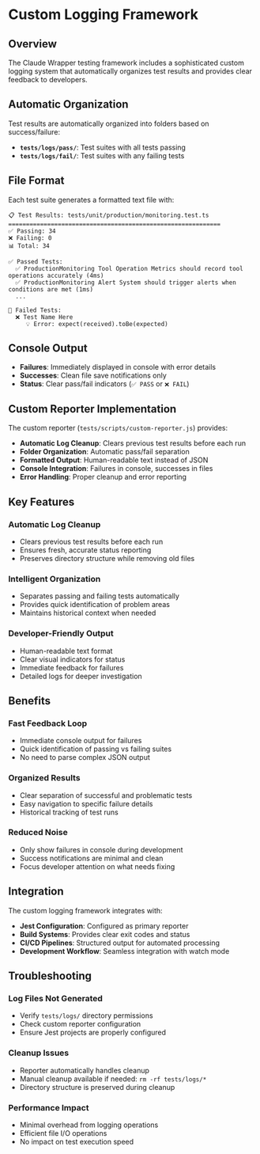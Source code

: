 # Custom Logging Framework

## Overview

The Claude Wrapper testing framework includes a sophisticated custom logging system that automatically organizes test results and provides clear feedback to developers.

## Automatic Organization

Test results are automatically organized into folders based on success/failure:

- **`tests/logs/pass/`**: Test suites with all tests passing
- **`tests/logs/fail/`**: Test suites with any failing tests

## File Format

Each test suite generates a formatted text file with:

```
📋 Test Results: tests/unit/production/monitoring.test.ts
============================================================
✅ Passing: 34
❌ Failing: 0
📊 Total: 34

✅ Passed Tests:
  ✅ ProductionMonitoring Tool Operation Metrics should record tool operations accurately (4ms)
  ✅ ProductionMonitoring Alert System should trigger alerts when conditions are met (1ms)
  ...

🚨 Failed Tests:
  ❌ Test Name Here
     💡 Error: expect(received).toBe(expected)
```

## Console Output

- **Failures**: Immediately displayed in console with error details
- **Successes**: Clean file save notifications only
- **Status**: Clear pass/fail indicators (`✅ PASS` or `❌ FAIL`)

## Custom Reporter Implementation

The custom reporter (`tests/scripts/custom-reporter.js`) provides:

- **Automatic Log Cleanup**: Clears previous test results before each run
- **Folder Organization**: Automatic pass/fail separation
- **Formatted Output**: Human-readable text instead of JSON
- **Console Integration**: Failures in console, successes in files
- **Error Handling**: Proper cleanup and error reporting

## Key Features

### Automatic Log Cleanup
- Clears previous test results before each run
- Ensures fresh, accurate status reporting
- Preserves directory structure while removing old files

### Intelligent Organization
- Separates passing and failing tests automatically
- Provides quick identification of problem areas
- Maintains historical context when needed

### Developer-Friendly Output
- Human-readable text format
- Clear visual indicators for status
- Immediate feedback for failures
- Detailed logs for deeper investigation

## Benefits

### Fast Feedback Loop
- Immediate console output for failures
- Quick identification of passing vs failing suites
- No need to parse complex JSON output

### Organized Results
- Clear separation of successful and problematic tests
- Easy navigation to specific failure details
- Historical tracking of test runs

### Reduced Noise
- Only show failures in console during development
- Success notifications are minimal and clean
- Focus developer attention on what needs fixing

## Integration

The custom logging framework integrates with:

- **Jest Configuration**: Configured as primary reporter
- **Build Systems**: Provides clear exit codes and status
- **CI/CD Pipelines**: Structured output for automated processing
- **Development Workflow**: Seamless integration with watch mode

## Troubleshooting

### Log Files Not Generated
- Verify `tests/logs/` directory permissions
- Check custom reporter configuration
- Ensure Jest projects are properly configured

### Cleanup Issues
- Reporter automatically handles cleanup
- Manual cleanup available if needed: `rm -rf tests/logs/*`
- Directory structure is preserved during cleanup

### Performance Impact
- Minimal overhead from logging operations
- Efficient file I/O operations
- No impact on test execution speed
